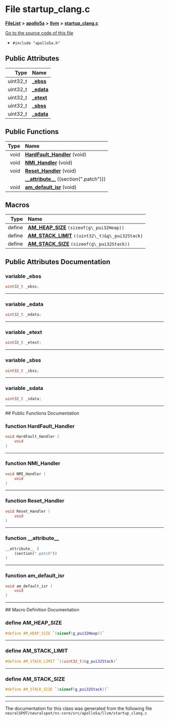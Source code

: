

# File startup\_clang.c



[**FileList**](files.md) **>** [**apollo5a**](dir_a6fe3be1a7876c624c59ed050417822e.md) **>** [**llvm**](dir_ace0baa96e0893ab4ce7e01ba9481688.md) **>** [**startup\_clang.c**](startup__clang_8c.md)

[Go to the source code of this file](startup__clang_8c_source.md)



* `#include "apollo5a.h"`





















## Public Attributes

| Type | Name |
| ---: | :--- |
|  uint32\_t | [**\_ebss**](#variable-_ebss)  <br> |
|  uint32\_t | [**\_edata**](#variable-_edata)  <br> |
|  uint32\_t | [**\_etext**](#variable-_etext)  <br> |
|  uint32\_t | [**\_sbss**](#variable-_sbss)  <br> |
|  uint32\_t | [**\_sdata**](#variable-_sdata)  <br> |
















## Public Functions

| Type | Name |
| ---: | :--- |
|  void | [**HardFault\_Handler**](#function-hardfault_handler) (void) <br> |
|  void | [**NMI\_Handler**](#function-nmi_handler) (void) <br> |
|  void | [**Reset\_Handler**](#function-reset_handler) (void) <br> |
|   | [**\_\_attribute\_\_**](#function-__attribute__) ((section(".patch"))) <br> |
|  void | [**am\_default\_isr**](#function-am_default_isr) (void) <br> |



























## Macros

| Type | Name |
| ---: | :--- |
| define  | [**AM\_HEAP\_SIZE**](startup__clang_8c.md#define-am_heap_size)  `(sizeof(g\_pui32Heap))`<br> |
| define  | [**AM\_STACK\_LIMIT**](startup__clang_8c.md#define-am_stack_limit)  `((uint32\_t)&g\_pui32Stack)`<br> |
| define  | [**AM\_STACK\_SIZE**](startup__clang_8c.md#define-am_stack_size)  `(sizeof(g\_pui32Stack))`<br> |

## Public Attributes Documentation




### variable \_ebss 

```C++
uint32_t _ebss;
```




<hr>



### variable \_edata 

```C++
uint32_t _edata;
```




<hr>



### variable \_etext 

```C++
uint32_t _etext;
```




<hr>



### variable \_sbss 

```C++
uint32_t _sbss;
```




<hr>



### variable \_sdata 

```C++
uint32_t _sdata;
```




<hr>
## Public Functions Documentation




### function HardFault\_Handler 

```C++
void HardFault_Handler (
    void
) 
```




<hr>



### function NMI\_Handler 

```C++
void NMI_Handler (
    void
) 
```




<hr>



### function Reset\_Handler 

```C++
void Reset_Handler (
    void
) 
```




<hr>



### function \_\_attribute\_\_ 

```C++
__attribute__ (
    (section(".patch"))
) 
```




<hr>



### function am\_default\_isr 

```C++
void am_default_isr (
    void
) 
```




<hr>
## Macro Definition Documentation





### define AM\_HEAP\_SIZE 

```C++
#define AM_HEAP_SIZE `(sizeof(g_pui32Heap))`
```




<hr>



### define AM\_STACK\_LIMIT 

```C++
#define AM_STACK_LIMIT `((uint32_t)&g_pui32Stack)`
```




<hr>



### define AM\_STACK\_SIZE 

```C++
#define AM_STACK_SIZE `(sizeof(g_pui32Stack))`
```




<hr>

------------------------------
The documentation for this class was generated from the following file `neuralSPOT/neuralspot/ns-core/src/apollo5a/llvm/startup_clang.c`


